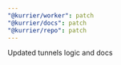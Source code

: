 ```yaml
---
"@kurrier/worker": patch
"@kurrier/docs": patch
"@kurrier/repo": patch
---
```


Updated tunnels logic and docs
